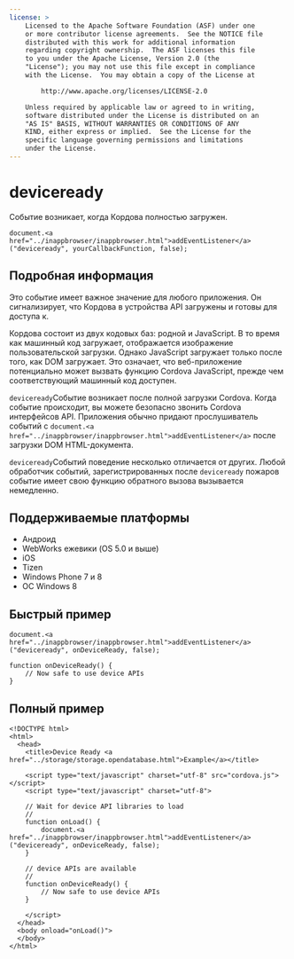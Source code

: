 ```yaml
---
license: >
    Licensed to the Apache Software Foundation (ASF) under one
    or more contributor license agreements.  See the NOTICE file
    distributed with this work for additional information
    regarding copyright ownership.  The ASF licenses this file
    to you under the Apache License, Version 2.0 (the
    "License"); you may not use this file except in compliance
    with the License.  You may obtain a copy of the License at

        http://www.apache.org/licenses/LICENSE-2.0

    Unless required by applicable law or agreed to in writing,
    software distributed under the License is distributed on an
    "AS IS" BASIS, WITHOUT WARRANTIES OR CONDITIONS OF ANY
    KIND, either express or implied.  See the License for the
    specific language governing permissions and limitations
    under the License.
---
```


# deviceready

Событие возникает, когда Кордова полностью загружен.

    document.<a href="../inappbrowser/inappbrowser.html">addEventListener</a>("deviceready", yourCallbackFunction, false);
    

## Подробная информация

Это событие имеет важное значение для любого приложения. Он сигнализирует, что Кордова в устройства API загружены и готовы для доступа к.

Кордова состоит из двух кодовых баз: родной и JavaScript. В то время как машинный код загружает, отображается изображение пользовательской загрузки. Однако JavaScript загружает только после того, как DOM загружает. Это означает, что веб-приложение потенциально может вызвать функцию Cordova JavaScript, прежде чем соответствующий машинный код доступен.

`deviceready`Событие возникает после полной загрузки Cordova. Когда событие происходит, вы можете безопасно звонить Cordova интерфейсов API. Приложения обычно придают прослушиватель событий с `document.<a href="../inappbrowser/inappbrowser.html">addEventListener</a>` после загрузки DOM HTML-документа.

`deviceready`Событий поведение несколько отличается от других. Любой обработчик событий, зарегистрированных после `deviceready` пожаров событие имеет свою функцию обратного вызова вызывается немедленно.

## Поддерживаемые платформы

*   Андроид
*   WebWorks ежевики (OS 5.0 и выше)
*   iOS
*   Tizen
*   Windows Phone 7 и 8
*   ОС Windows 8

## Быстрый пример

    document.<a href="../inappbrowser/inappbrowser.html">addEventListener</a>("deviceready", onDeviceReady, false);
    
    function onDeviceReady() {
        // Now safe to use device APIs
    }
    

## Полный пример

    <!DOCTYPE html>
    <html>
      <head>
        <title>Device Ready <a href="../storage/storage.opendatabase.html">Example</a></title>
    
        <script type="text/javascript" charset="utf-8" src="cordova.js"></script>
        <script type="text/javascript" charset="utf-8">
    
        // Wait for device API libraries to load
        //
        function onLoad() {
            document.<a href="../inappbrowser/inappbrowser.html">addEventListener</a>("deviceready", onDeviceReady, false);
        }
    
        // device APIs are available
        //
        function onDeviceReady() {
            // Now safe to use device APIs
        }
    
        </script>
      </head>
      <body onload="onLoad()">
      </body>
    </html>